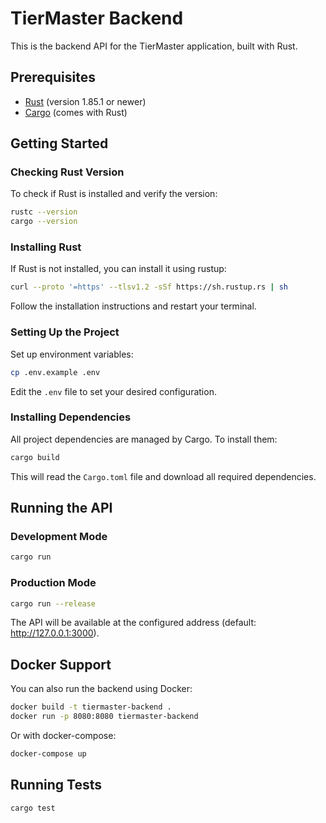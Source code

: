 # TierMaster Backend

This is the backend API for the TierMaster application, built with Rust.

## Prerequisites

- [Rust](https://www.rust-lang.org/tools/install) (version 1.85.1 or newer)
- [Cargo](https://doc.rust-lang.org/cargo/getting-started/installation.html) (comes with Rust)

## Getting Started

### Checking Rust Version

To check if Rust is installed and verify the version:

```bash
rustc --version
cargo --version
```

### Installing Rust

If Rust is not installed, you can install it using rustup:

```bash
curl --proto '=https' --tlsv1.2 -sSf https://sh.rustup.rs | sh
```

Follow the installation instructions and restart your terminal.

### Setting Up the Project


Set up environment variables:

```bash
cp .env.example .env
```

Edit the `.env` file to set your desired configuration.

### Installing Dependencies

All project dependencies are managed by Cargo. To install them:

```bash
cargo build
```

This will read the `Cargo.toml` file and download all required dependencies.

## Running the API

### Development Mode

```bash
cargo run
```

### Production Mode

```bash
cargo run --release
```

The API will be available at the configured address (default: http://127.0.0.1:3000).

## Docker Support

You can also run the backend using Docker:

```bash
docker build -t tiermaster-backend .
docker run -p 8080:8080 tiermaster-backend
```

Or with docker-compose:

```bash
docker-compose up
```

## Running Tests

```bash
cargo test
```